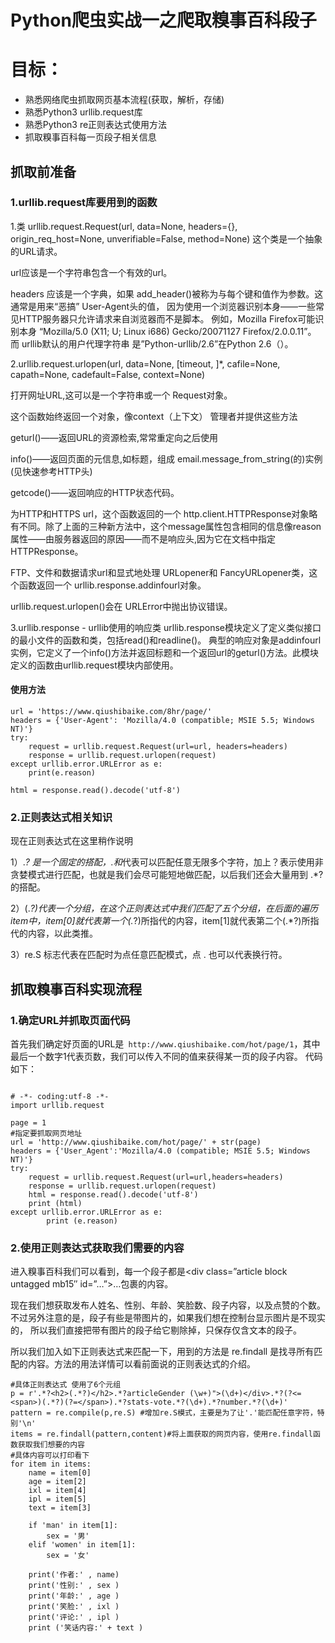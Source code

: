 #  Python爬虫实战一之爬取糗事百科段子

# 目标：
- 熟悉网络爬虫抓取网页基本流程(获取，解析，存储)
- 熟悉Python3 urllib.request库
- 熟悉Python3 re正则表达式使用方法
- 抓取糗事百科每一页段子相关信息

## 抓取前准备

### 1.urllib.request库要用到的函数
1.类 urllib.request.Request(url, data=None, headers={}, origin_req_host=None, unverifiable=False, method=None)
这个类是一个抽象的URL请求。

url应该是一个字符串包含一个有效的url。

headers 应该是一个字典，如果 add_header()被称为与每个键和值作为参数。这通常是用来“恶搞” User-Agent头的值，
因为使用一个浏览器识别本身——一些常见HTTP服务器只允许请求来自浏览器而不是脚本。
例如，Mozilla Firefox可能识别本身 “Mozilla/5.0 (X11; U; Linux i686) Gecko/20071127 Firefox/2.0.0.11”。
而 urllib默认的用户代理字符串 是”Python-urllib/2.6”在Python 2.6（）。

2.urllib.request.urlopen(url, data=None, [timeout, ]*, cafile=None, capath=None, cadefault=False, context=None)

打开网址URL,这可以是一个字符串或一个 Request对象。

这个函数始终返回一个对象，像context（上下文） 管理者并提供这些方法

geturl()——返回URL的资源检索,常常重定向之后使用

info()——返回页面的元信息,如标题，组成 email.message_from_string(的)实例(见快速参考HTTP头)

getcode()——返回响应的HTTP状态代码。

为HTTP和HTTPS url，这个函数返回的一个 http.client.HTTPResponse对象略有不同。除了上面的三种新方法中，这个message属性包含相同的信息像reason属性——由服务器返回的原因——而不是响应头,因为它在文档中指定 HTTPResponse。

FTP、文件和数据请求url和显式地处理 URLopener和 FancyURLopener类，这个函数返回一个 urllib.response.addinfourl对象。

urllib.request.urlopen()会在 URLError中抛出协议错误。



3.urllib.response - urllib使用的响应类
urllib.response模块定义了定义类似接口的最小文件的函数和类，包括read()和readline()。
典型的响应对象是addinfourl实例，它定义了一个info()方法并返回标题和一个返回url的geturl()方法。此模块定义的函数由urllib.request模块内部使用。

#### 使用方法
```
url = 'https://www.qiushibaike.com/8hr/page/'
headers = {'User-Agent': 'Mozilla/4.0 (compatible; MSIE 5.5; Windows NT)'}
try:
    request = urllib.request.Request(url=url, headers=headers)
    response = urllib.request.urlopen(request)
except urllib.error.URLError as e:
    print(e.reason)

html = response.read().decode('utf-8')

```

### 2.正则表达式相关知识
现在正则表达式在这里稍作说明

1）.*? 是一个固定的搭配，.和*代表可以匹配任意无限多个字符，加上？表示使用非贪婪模式进行匹配，也就是我们会尽可能短地做匹配，以后我们还会大量用到 .*? 的搭配。

2）(.*?)代表一个分组，在这个正则表达式中我们匹配了五个分组，在后面的遍历item中，item[0]就代表第一个(.*?)所指代的内容，item[1]就代表第二个(.*?)所指代的内容，以此类推。

3）re.S 标志代表在匹配时为点任意匹配模式，点 . 也可以代表换行符。

## 抓取糗事百科实现流程

### 1.确定URL并抓取页面代码
首先我们确定好页面的URL是` http://www.qiushibaike.com/hot/page/1`，其中最后一个数字1代表页数，我们可以传入不同的值来获得某一页的段子内容。
代码如下：
```

# -*- coding:utf-8 -*-
import urllib.request

page = 1
#指定要抓取网页地址
url = 'http://www.qiushibaike.com/hot/page/' + str(page)
headers = {'User_Agent':'Mozilla/4.0 (compatible; MSIE 5.5; Windows NT)'}
try:
    request = urllib.request.Request(url=url,headers=headers)
    response = urllib.request.urlopen(request)
    html = response.read().decode('utf-8')
    print (html)
except urllib.error.URLError as e:
        print (e.reason)
  ```
 ### 2.使用正则表达式获取我们需要的内容
 
进入糗事百科我们可以看到，每一个段子都是<div class=”article block untagged mb15″ id=”…”>…</div>包裹的内容。

现在我们想获取发布人姓名、性别、年龄、笑脸数、段子内容，以及点赞的个数。不过另外注意的是，段子有些是带图片的，如果我们想在控制台显示图片是不现实的，
所以我们直接把带有图片的段子给它剔除掉，只保存仅含文本的段子。

所以我们加入如下正则表达式来匹配一下，用到的方法是 re.findall 是找寻所有匹配的内容。方法的用法详情可以看前面说的正则表达式的介绍。
```
#具体正则表达式 使用了6个元组
p = r'.*?<h2>(.*?)</h2>.*?articleGender (\w+)">(\d+)</div>.*?(?<=<span>)(.*?)(?=</span>).*?stats-vote.*?(\d+).*?number.*?(\d+)'
pattern = re.compile(p,re.S) #增加re.S模式，主要是为了让'.'能匹配任意字符，特别'\n'
items = re.findall(pattern,content)#将上面获取的网页内容，使用re.findall函数获取我们想要的内容
#具体内容可以打印看下
for item in items:
    name = item[0]
    age = item[2]
    ixl = item[4]
    ipl = item[5]
    text = item[3]

    if 'man' in item[1]:
        sex = '男'
    elif 'women' in item[1]:
        sex = '女'

    print('作者:' , name)
    print('性别:' , sex )
    print('年龄:' , age )
    print('笑脸:' , ixl )
    print('评论:' , ipl )
    print ('笑话内容:' + text )

```
